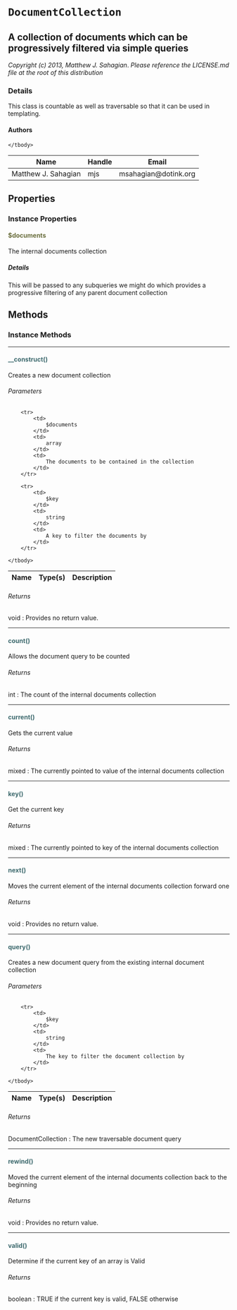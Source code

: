 # `DocumentCollection`
## A collection of documents which can be progressively filtered via simple queries

_Copyright (c) 2013, Matthew J. Sahagian_.
_Please reference the LICENSE.md file at the root of this distribution_

### Details

This class is countable as well as traversable so that it can be used in templating.
#### Authors

<table>
	<thead>
		<th>Name</th>
		<th>Handle</th>
		<th>Email</th>
	</thead>
	<tbody>
			<tr>
			<td>
				Matthew J. Sahagian
			</td>
			<td>
				mjs
			</td>
			<td>
				msahagian@dotink.org
			</td>
		</tr>
	
	</tbody>
</table>

## Properties

### Instance Properties
#### <span style="color:#6a6e3d;">$documents</span>

The internal documents collection

##### Details

This will be passed to any subqueries we might do which provides a progressive filtering
of any parent document collection




## Methods

### Instance Methods
<hr />

#### <span style="color:#3e6a6e;">__construct()</span>

Creates a new document collection

###### Parameters

<table>
	<thead>
		<th>Name</th>
		<th>Type(s)</th>
		<th>Description</th>
	</thead>
	<tbody>
			
		<tr>
			<td>
				$documents
			</td>
			<td>
				array
			</td>
			<td>
				The documents to be contained in the collection
			</td>
		</tr>
					
		<tr>
			<td>
				$key
			</td>
			<td>
				string
			</td>
			<td>
				A key to filter the documents by
			</td>
		</tr>
			
	</tbody>
</table>

###### Returns

void
:    Provides no return value.

<hr />

#### <span style="color:#3e6a6e;">count()</span>

Allows the document query to be counted

###### Returns

int
:    The count of the internal documents collection

<hr />

#### <span style="color:#3e6a6e;">current()</span>

Gets the current value

###### Returns

mixed
:    The currently pointed to value of the internal documents collection

<hr />

#### <span style="color:#3e6a6e;">key()</span>

Get the current key

###### Returns

mixed
:    The currently pointed to key of the internal documents collection

<hr />

#### <span style="color:#3e6a6e;">next()</span>

Moves the current element of the internal documents collection forward one

###### Returns

void
:    Provides no return value.

<hr />

#### <span style="color:#3e6a6e;">query()</span>

Creates a new document query from the existing internal document collection

###### Parameters

<table>
	<thead>
		<th>Name</th>
		<th>Type(s)</th>
		<th>Description</th>
	</thead>
	<tbody>
			
		<tr>
			<td>
				$key
			</td>
			<td>
				string
			</td>
			<td>
				The key to filter the document collection by
			</td>
		</tr>
			
	</tbody>
</table>

###### Returns

DocumentCollection
:    The new traversable document query

<hr />

#### <span style="color:#3e6a6e;">rewind()</span>

Moved the current element of the internal documents collection back to the beginning

###### Returns

void
:    Provides no return value.

<hr />

#### <span style="color:#3e6a6e;">valid()</span>

Determine if the current key of an array is Valid

###### Returns

boolean
:    TRUE if the current key is valid, FALSE otherwise





